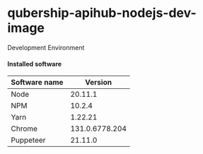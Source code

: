 # qubership-apihub-nodejs-dev-image

Development Environment

#### Installed software
| Software name | Version        |
|---------------|----------------|
| Node          | 20.11.1        |
| NPM           | 10.2.4         |
| Yarn          | 1.22.21        |
| Chrome        | 131.0.6778.204 |
| Puppeteer     | 21.11.0        |